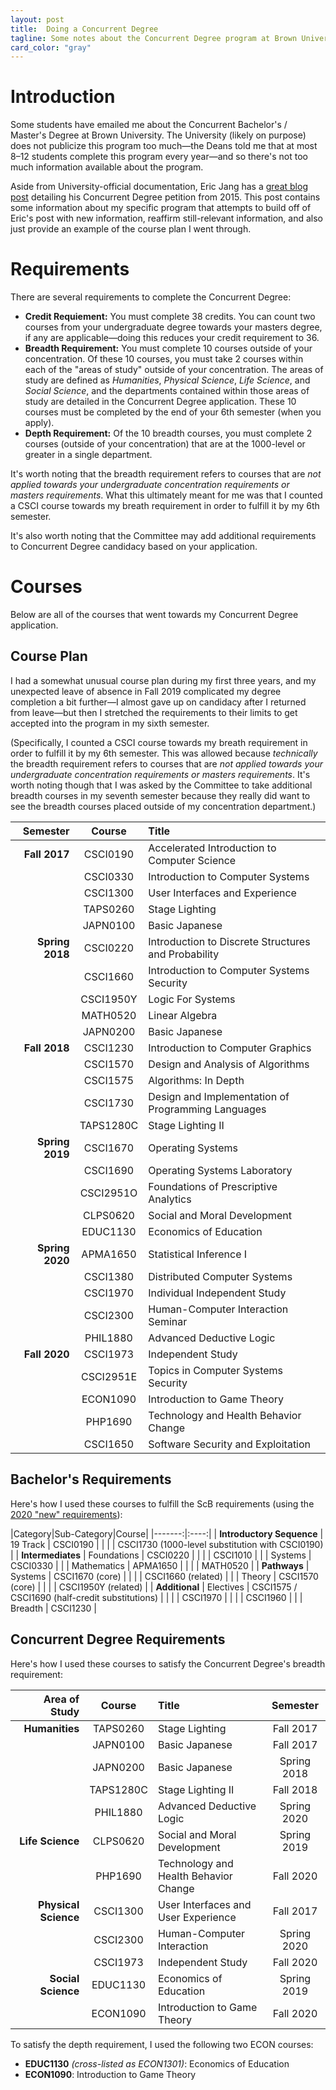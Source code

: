 ```yaml
---
layout: post
title:  Doing a Concurrent Degree
tagline: Some notes about the Concurrent Degree program at Brown University
card_color: "gray"
---
```


# Introduction

Some students have emailed me about the Concurrent Bachelor's / Master's Degree at Brown University. The University (likely on purpose) does not publicize this program too much—the Deans told me that at most 8–12 students complete this program every year—and so there's not too much information available about the program.

Aside from University-official documentation, Eric Jang has a [great blog post](https://blog.evjang.com/2018/01/brown-cm.html) detailing his Concurrent Degree petition from 2015. This post contains some information about my specific program that attempts to build off of Eric's post with new information, reaffirm still-relevant information, and also just provide an example of the course plan I went through.

# Requirements

There are several requirements to complete the Concurrent Degree:

- **Credit Requiement:** You must complete 38 credits. You can count two courses from your undergraduate degree towards your masters degree, if any are applicable—doing this reduces your credit requirement to 36.
- **Breadth Requirement:** You must complete 10 courses outside of your concentration. Of these 10 courses, you must take 2 courses within each of the "areas of study" outside of your concentration. The areas of study are defined as _Humanities_, _Physical Science_, _Life Science_, and _Social Science_, and the departments contained within those areas of study are detailed in the Concurrent Degree application. These 10 courses must be completed by the end of your 6th semester (when you apply).
- **Depth Requirement:** Of the 10 breadth courses, you must complete 2 courses (outside of your concentration) that are at the 1000-level or greater in a single department.

It's worth noting that the breadth requirement refers to courses that are _not applied towards your undergraduate concentration requirements or masters requirements_. What this ultimately meant for me was that I counted a CSCI course towards my breath requirement in order to fulfill it by my 6th semester.

It's also worth noting that the Committee may add additional requirements to Concurrent Degree candidacy based on your application.

# Courses

Below are all of the courses that went towards my Concurrent Degree application.

## Course Plan

I had a somewhat unusual course plan during my first three years, and my unexpected leave of absence in Fall 2019 complicated my degree completion a bit further—I almost gave up on candidacy after I returned from leave—but then I stretched the requirements to their limits to get accepted into the program in my sixth semester.

(Specifically, I counted a CSCI course towards my breath requirement in order to fulfill it by my 6th semester. This was allowed because _technically_ the breadth requirement refers to courses that are _not applied towards your undergraduate concentration requirements or masters requirements_. It's worth noting though that I was asked by the Committee to take additional breadth courses in my seventh semester because they really did want to see the breadth courses placed outside of my concentration department.)

|        Semester |    Course     | Title |
|----------------:|:-------------:|:------|
|   **Fall 2017** |   CSCI0190    | Accelerated Introduction to Computer Science |
|                 |   CSCI0330    | Introduction to Computer Systems |
|                 |   CSCI1300    | User Interfaces and Experience |
|                 |   TAPS0260    | Stage Lighting |
|                 |   JAPN0100    | Basic Japanese |
| **Spring 2018** |   CSCI0220    | Introduction to Discrete Structures and Probability |
|                 |   CSCI1660    | Introduction to Computer Systems Security |
|                 |   CSCI1950Y   | Logic For Systems |
|                 |   MATH0520    | Linear Algebra |
|                 |   JAPN0200    | Basic Japanese |
|   **Fall 2018** |   CSCI1230    | Introduction to Computer Graphics |
|                 |   CSCI1570    | Design and Analysis of Algorithms |
|                 |   CSCI1575    | Algorithms: In Depth |
|                 |   CSCI1730    | Design and Implementation of Programming Languages |
|                 |   TAPS1280C   | Stage Lighting II |
| **Spring 2019** |   CSCI1670    | Operating Systems |
|                 |   CSCI1690    | Operating Systems Laboratory |
|                 |   CSCI2951O   | Foundations of Prescriptive Analytics |
|                 |   CLPS0620    | Social and Moral Development |
|                 |   EDUC1130    | Economics of Education |
| **Spring 2020** |   APMA1650    | Statistical Inference I |
|                 |   CSCI1380    | Distributed Computer Systems |
|                 |   CSCI1970    | Individual Independent Study |
|                 |   CSCI2300    | Human-Computer Interaction Seminar |
|                 |   PHIL1880    | Advanced Deductive Logic |
|   **Fall 2020** |   CSCI1973    | Independent Study |
|                 |   CSCI2951E   | Topics in Computer Systems Security |
|                 |   ECON1090    | Introduction to Game Theory |
|                 |    PHP1690    | Technology and Health Behavior Change |
|                 |   CSCI1650    | Software Security and Exploitation |

## Bachelor's Requirements

Here's how I used these courses to fulfill the ScB requirements (using the [2020 "new" requirements](https://cs.brown.edu/degrees/undergrad/concentrating-in-cs/concentration-requirements-2020/new-scb-requirements/)):

|Category|Sub-Category|Course|
|-------:|:----:|
| **Introductory Sequence** | 19 Track | CSCI0190 |
| | | CSCI1730 (1000-level substitution with CSCI0190) |
| **Intermediates** | Foundations | CSCI0220 |
| | | CSCI1010 |
| | Systems | CSCI0330 |
| | Mathematics | APMA1650 |
| | | MATH0520 |
| **Pathways** | Systems | CSCI1670 (core) |
| |  | CSCI1660 (related) |
| | Theory | CSCI1570 (core) |
| |  | CSCI1950Y (related) |
| **Additional** | Electives | CSCI1575 / CSCI1690 (half-credit substitutions) |
| |  | CSCI1970 |
| |  | CSCI1960 |
| | Breadth | CSCI1230 |

## Concurrent Degree Requirements

Here's how I used these courses to satisfy the Concurrent Degree's breadth requirement:

|        Area of Study |    Course     | Title | Semester |
|----------------:|:-------------:|:------|:----------:|
|   **Humanities** |   TAPS0260    | Stage Lighting | Fall 2017|
|                  |   JAPN0100    | Basic Japanese | Fall 2017|
|                  |   JAPN0200    | Basic Japanese | Spring 2018 |
|                  |   TAPS1280C   | Stage Lighting II | Fall 2018 |
|                  |   PHIL1880    | Advanced Deductive Logic | Spring 2020 |
|   **Life Science**  |   CLPS0620    | Social and Moral Development | Spring 2019 |
|                  |    PHP1690    | Technology and Health Behavior Change | Fall 2020 |
|   **Physical Science**  |   CSCI1300    | User Interfaces and User Experience | Fall 2017 |
|       |   CSCI2300    | Human-Computer Interaction | Spring 2020 |
|       |   CSCI1973    | Independent Study | Fall 2020 |
|   **Social Science**  |   EDUC1130    | Economics of Education | Spring 2019 |
|                  |   ECON1090    | Introduction to Game Theory | Fall 2020 |

To satisfy the depth requirement, I used the following two ECON courses:

- **EDUC1130** _(cross-listed as ECON1301)_: Economics of Education
- **ECON1090**: Introduction to Game Theory
